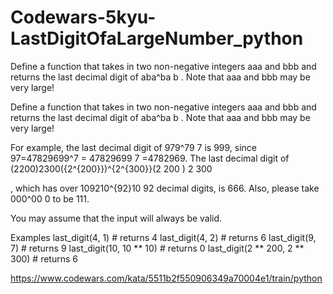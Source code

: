 # Codewars-5kyu-LastDigitOfaLargeNumber_python
Define a function that takes in two non-negative integers aaa and bbb and returns the last decimal digit of aba^ba  b  . Note that aaa and bbb may be very large!


Define a function that takes in two non-negative integers aaa and bbb and returns the last decimal digit of aba^ba 
b
 . Note that aaa and bbb may be very large!

For example, the last decimal digit of 979^79 
7
  is 999, since 97=47829699^7 = 47829699 
7
 =4782969. The last decimal digit of (2200)2300({2^{200}})^{2^{300}}(2 
200
 ) 
2 
300
 
 , which has over 109210^{92}10 
92
  decimal digits, is 666. Also, please take 000^00 
0
  to be 111.

You may assume that the input will always be valid.

Examples
last_digit(4, 1)                # returns 4
last_digit(4, 2)                # returns 6
last_digit(9, 7)                # returns 9
last_digit(10, 10 ** 10)        # returns 0
last_digit(2 ** 200, 2 ** 300)  # returns 6

https://www.codewars.com/kata/5511b2f550906349a70004e1/train/python

